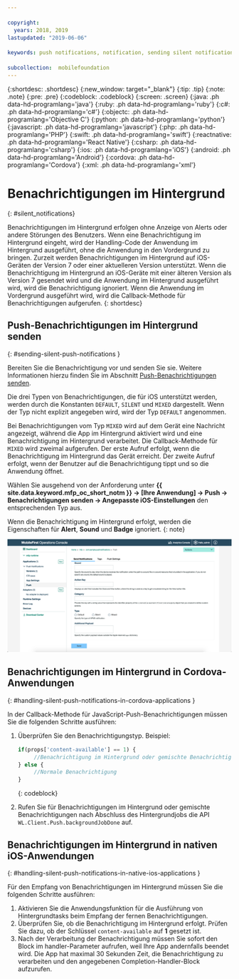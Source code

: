 ```yaml
---

copyright:
  years: 2018, 2019
lastupdated: "2019-06-06"

keywords: push notifications, notification, sending silent notifications

subcollection:  mobilefoundation
---
```


{:shortdesc: .shortdesc}
{:new_window: target="_blank"}
{:tip: .tip}
{:note: .note}
{:pre: .pre}
{:codeblock: .codeblock}
{:screen: .screen}
{:java: .ph data-hd-programlang='java'}
{:ruby: .ph data-hd-programlang='ruby'}
{:c#: .ph data-hd-programlang='c#'}
{:objectc: .ph data-hd-programlang='Objective C'}
{:python: .ph data-hd-programlang='python'}
{:javascript: .ph data-hd-programlang='javascript'}
{:php: .ph data-hd-programlang='PHP'}
{:swift: .ph data-hd-programlang='swift'}
{:reactnative: .ph data-hd-programlang='React Native'}
{:csharp: .ph data-hd-programlang='csharp'}
{:ios: .ph data-hd-programlang='iOS'}
{:android: .ph data-hd-programlang='Android'}
{:cordova: .ph data-hd-programlang='Cordova'}
{:xml: .ph data-hd-programlang='xml'}

# Benachrichtigungen im Hintergrund
{: #silent_notifications}

Benachrichtigungen im Hintergrund erfolgen ohne Anzeige von Alerts oder andere Störungen des Benutzers. Wenn eine Benachrichtigung im Hintergrund eingeht, wird der Handling-Code der Anwendung im Hintergrund ausgeführt, ohne die Anwendung in den Vordergrund zu bringen. Zurzeit werden Benachrichtigungen im Hintergrund auf iOS-Geräten der Version 7 oder einer aktuelleren Version unterstützt. Wenn die Benachrichtigung im Hintergrund an iOS-Geräte mit einer älteren Version als Version 7 gesendet wird und die Anwendung im Hintergrund ausgeführt wird, wird die Benachrichtigung ignoriert. Wenn die Anwendung im Vordergrund ausgeführt wird, wird die Callback-Methode für Benachrichtigungen aufgerufen.
{: shortdesc}

## Push-Benachrichtigungen im Hintergrund senden
{: #sending-silent-push-notifications }

Bereiten Sie die Benachrichtigung vor und senden Sie sie. Weitere Informationen hierzu finden Sie im Abschnitt [Push-Benachrichtigungen senden](/docs/services/mobilefoundation?topic=mobilefoundation-send_push_notifications#send_push_notifications).

Die drei Typen von Benachrichtigungen, die für iOS unterstützt werden, werden durch die Konstanten `DEFAULT`, `SILENT` und `MIXED` dargestellt. Wenn der Typ nicht explizit angegeben wird, wird der Typ `DEFAULT` angenommen.

Bei Benachrichtigungen vom Typ `MIXED` wird auf dem Gerät eine Nachricht angezeigt, während die App im Hintergrund aktiviert wird und eine Benachrichtigung im Hintergrund verarbeitet. Die Callback-Methode für `MIXED` wird zweimal aufgerufen. Der erste Aufruf erfolgt, wenn die Benachrichtigung im Hintergrund das Gerät erreicht. Der zweite Aufruf erfolgt, wenn der Benutzer auf die Benachrichtigung tippt und so die Anwendung öffnet.

Wählen Sie ausgehend von der Anforderung unter **{{ site.data.keyword.mfp_oc_short_notm }} → [Ihre Anwendung] → Push → Benachrichtigungen senden → Angepasste iOS-Einstellungen** den entsprechenden Typ aus.

Wenn die Benachrichtigung im Hintergrund erfolgt, werden die Eigenschaften für **Alert**, **Sound** und **Badge** ignoriert.
{: note}

![Benachrichtigungstyp für Benachrichtigungen im Hintergrund unter iOS in der {{ site.data.keyword.mfp_oc_short_notm }}](images/notification-type-for-silent-notifications.png)

## Benachrichtigungen im Hintergrund in Cordova-Anwendungen
{: #handling-silent-push-notifications-in-cordova-applications }

In der Callback-Methode für JavaScript-Push-Benachrichtigungen müssen Sie die folgenden Schritte ausführen:

1. Überprüfen Sie den Benachrichtigungstyp. Beispiel:

   ```javascript
   if(props['content-available'] == 1) {
        //Benachrichtigung im Hintergrund oder gemischte Benachrichtigung. Nicht-GUI-Tasks hier ausführen.
   } else {
        //Normale Benachrichtigung
   }
   ```
   {: codeblock}

2. Rufen Sie für Benachrichtigungen im Hintergrund oder gemischte Benachrichtigungen nach Abschluss des Hintergrundjobs die API `WL.Client.Push.backgroundJobDone` auf.

## Benachrichtigungen im Hintergrund in nativen iOS-Anwendungen
{: #handling-silent-push-notifications-in-native-ios-applications }

Für den Empfang von Benachrichtigungen im Hintergrund müssen Sie die folgenden Schritte ausführen:

1. Aktivieren Sie die Anwendungsfunktion für die Ausführung von Hintergrundtasks beim Empfang der fernen Benachrichtigungen.
2. Überprüfen Sie, ob die Benachrichtigung im Hintergrund erfolgt. Prüfen Sie dazu, ob der Schlüssel `content-available` auf **1** gesetzt ist.
3. Nach der Verarbeitung der Benachrichtigung müssen Sie sofort den Block im handler-Parameter aufrufen, weil Ihre App andernfalls beendet wird. Die App hat maximal 30 Sekunden Zeit, die Benachrichtigung zu verarbeiten und den angegebenen Completion-Handler-Block aufzurufen.

